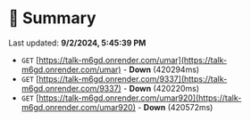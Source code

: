 # 📖 Summary
Last updated: **9/2/2024, 5:45:39 PM**

- `GET` [https://talk-m6gd.onrender.com/umar](https://talk-m6gd.onrender.com/umar) - **Down** (420294ms)
- `GET` [https://talk-m6gd.onrender.com/9337](https://talk-m6gd.onrender.com/9337) - **Down** (420220ms)
- `GET` [https://talk-m6gd.onrender.com/umar920](https://talk-m6gd.onrender.com/umar920) - **Down** (420572ms)
